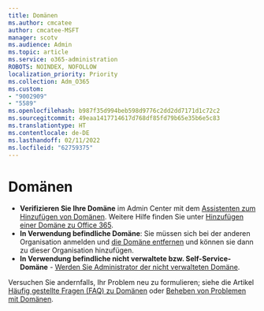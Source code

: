 ```yaml
---
title: Domänen
ms.author: cmcatee
author: cmcatee-MSFT
manager: scotv
ms.audience: Admin
ms.topic: article
ms.service: o365-administration
ROBOTS: NOINDEX, NOFOLLOW
localization_priority: Priority
ms.collection: Adm_O365
ms.custom:
- "9002909"
- "5589"
ms.openlocfilehash: b987f35d994beb598d9776c2dd2dd7171d1c72c2
ms.sourcegitcommit: 49eaa1417714617d768df85fd79b65e35b6e5c83
ms.translationtype: HT
ms.contentlocale: de-DE
ms.lasthandoff: 02/11/2022
ms.locfileid: "62759375"
---
```

# <a name="domains"></a>Domänen

- **Verifizieren Sie Ihre Domäne** im Admin Center mit dem [Assistenten zum Hinzufügen von Domänen](https://admin.microsoft.com/Adminportal#/Domains/Wizard). Weitere Hilfe finden Sie unter [Hinzufügen einer Domäne zu Office 365](https://docs.microsoft.com/microsoft-365/admin/setup/add-domain).
- **In Verwendung befindliche Domäne**: Sie müssen sich bei der anderen Organisation anmelden und [die Domäne entfernen](https://docs.microsoft.com/microsoft-365/admin/get-help-with-domains/remove-a-domain) und können sie dann zu dieser Organisation hinzufügen.
- **In Verwendung befindliche nicht verwaltete bzw. Self-Service-Domäne** - [Werden Sie Administrator der nicht verwalteten Domäne](https://docs.microsoft.com/azure/active-directory/users-groups-roles/domains-admin-takeover).

Versuchen Sie andernfalls, Ihr Problem neu zu formulieren; siehe die Artikel [Häufig gestellte Fragen (FAQ) zu Domänen](https://docs.microsoft.com/microsoft-365/admin/setup/domains-faq) oder [Beheben von Problemen mit Domänen](https://docs.microsoft.com/microsoft-365/admin/get-help-with-domains/find-and-fix-issues).
